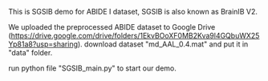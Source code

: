 This is SGSIB demo for ABIDE I dataset, SGSIB is also known as BrainIB V2.

We uploaded the preprocessed ABIDE dataset to Google Drive (https://drive.google.com/drive/folders/1EkvBOoXF0MB2Kva9l4GQbuWX25Yp81a8?usp=sharing).
download dataset "md_AAL_0.4.mat" and put it in "data" folder.

run python file "SGSIB_main.py" to start our demo.